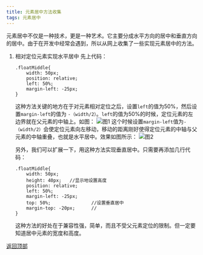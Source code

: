 ```yaml
---
title: 元素居中方法收集
tags: 元素居中
---
```


元素居中不仅是一种技术，更是一种艺术。它主要分成水平方向的居中和垂直方向的居中。由于在开发中经常会遇到，所以从网上收集了一些实现元素居中的方法。

<!--more-->

 1. 相对定位元素实现水平居中
 先上代码：

        .floatMiddle{
			width: 50px;
			position: relative;
			left: 50%;
			margin-left: -25px;
		}

    这种方法关键的地方在于对元素相对定位之后，设置`left`的值为50%，然后设置`margin-left`的值为 `-（width/2）`。`left`的值为50%的时候，定位元素的左边界就在父元素的中轴上。如图：
    ![图1](/images/middle1.png)
    这个时候设置`margin-left`值为`-（width/2）`会使定位元素向左移动，移动的距离刚好使得定位元素的中轴与父元素的中轴重叠，也就是水平居中。效果如图所示：
    ![图2](/images/middle2.png)

    另外，我们可以扩展一下，用这种方法实现垂直居中。只需要再添加几行代码：

        .floatMiddle{
			width: 50px;
			height: 40px;   //显示地设置高度
			position: relative;
			left: 50%;
			margin-left: -25px;
			top: 50%;               //设置垂直居中
			margin-top: -20px;      //
		}

    这种方法的好处在于兼容性强，简单，而且不受父元素定位的限制。但一定要知道居中元素的宽度和高度。


[返回顶部](#header)